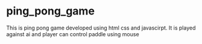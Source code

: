 # ping_pong_game
This  is ping pong game developed using html css and javascirpt. It is played against ai and player can control paddle using mouse 

